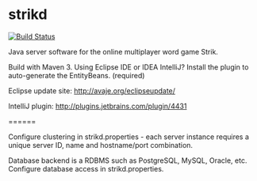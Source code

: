 strikd 
======

[![Build Status](http://dev.strik.it:1337/job/strikd/badge/icon)](http://dev.strik.it:1337/job/strikd/)

Java server software for the online multiplayer word game Strik. 

Build with Maven 3. Using Eclipse IDE or IDEA IntelliJ? Install the plugin to auto-generate the EntityBeans. (required)

Eclipse update site: http://avaje.org/eclipseupdate/

IntelliJ plugin: http://plugins.jetbrains.com/plugin/4431

======

Configure clustering in strikd.properties - each server instance requires a unique server ID, name and hostname/port combination.

Database backend is a RDBMS such as PostgreSQL, MySQL, Oracle, etc. Configure database access in strikd.properties.

